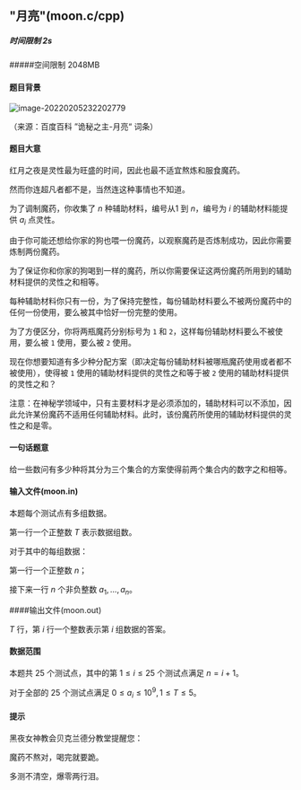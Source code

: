 ## "月亮"(moon.c/cpp)

##### 时间限制  2s

#####空间限制  2048MB

#### 题目背景

![image-20220205232202779](C:\Users\asus\AppData\Roaming\Typora\typora-user-images\image-20220205232202779.png)

（来源：百度百科 ”诡秘之主-月亮“ 词条）

#### 题目大意

红月之夜是灵性最为旺盛的时间，因此也最不适宜熬炼和服食魔药。

然而你连超凡者都不是，当然连这种事情也不知道。

为了调制魔药，你收集了 $n$ 种辅助材料，编号从$1$ 到 $n$，编号为 $i$ 的辅助材料能提供 $a_i$ 点灵性。

由于你可能还想给你家的狗也喂一份魔药，以观察魔药是否炼制成功，因此你需要炼制两份魔药。

为了保证你和你家的狗喝到一样的魔药，所以你需要保证这两份魔药所用到的辅助材料提供的灵性之和相等。

每种辅助材料你只有一份，为了保持完整性，每份辅助材料要么不被两份魔药中的任何一份使用，要么被其中恰好一份完整的使用。

为了方便区分，你将两瓶魔药分别标号为 `1` 和 `2`，这样每份辅助材料要么不被使用，要么被 `1` 使用，要么被 `2` 使用。

现在你想要知道有多少种分配方案（即决定每份辅助材料被哪瓶魔药使用或者都不被使用），使得被 `1` 使用的辅助材料提供的灵性之和等于被 `2` 使用的辅助材料提供的灵性之和？

注意：在神秘学领域中，只有主要材料才是必须添加的，辅助材料可以不添加，因此允许某份魔药不适用任何辅助材料。此时，该份魔药所使用的辅助材料提供的灵性之和是零。

#### 一句话题意

给一些数问有多少种将其分为三个集合的方案使得前两个集合内的数字之和相等。

#### 输入文件(moon.in)

本题每个测试点有多组数据。

第一行一个正整数 $T$ 表示数据组数。

对于其中的每组数据：

第一行一个正整数 $n$；

接下来一行 $n$ 个非负整数 $a_1,...,a_n$。

####输出文件(moon.out)

$T$ 行，第 $i$ 行一个整数表示第 $i$ 组数据的答案。

#### 数据范围

本题共 $25$ 个测试点，其中的第 $1\le i\le 25$ 个测试点满足 $n=i+1$。

对于全部的 $25$ 个测试点满足 $0\le a_i\le 10^9,1\le T\le 5$。

#### 提示

黑夜女神教会贝克兰德分教堂提醒您：

魔药不熬对，喝完就要跪。

多测不清空，爆零两行泪。
